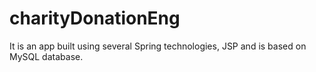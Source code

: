 # charityDonationEng

It is an app built using several Spring technologies, JSP and is based on MySQL database.